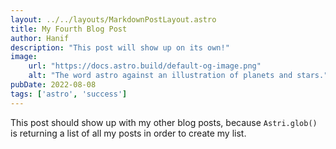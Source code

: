 ```yaml
---
layout: ../../layouts/MarkdownPostLayout.astro
title: My Fourth Blog Post
author: Hanif
description: "This post will show up on its own!"
image:
    url: "https://docs.astro.build/default-og-image.png"
    alt: "The word astro against an illustration of planets and stars."
pubDate: 2022-08-08
tags: ['astro', 'success']
---
```

This post should show up with my other blog posts, because `Astri.glob()` is returning a list of all my posts in order to create my list.
